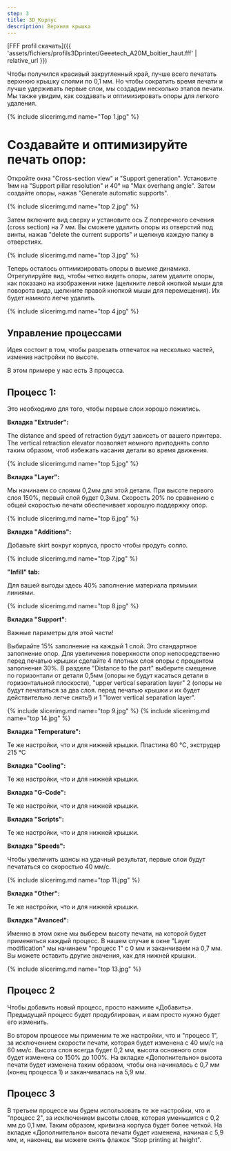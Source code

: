 ```yaml
---
step: 3
title: 3D_Корпус
description: Верхняя крышка
---
```

[FFF profil скачать]({{ 'assets/fichiers/profils3Dprinter/Geeetech_A20M_boitier_haut.fff' | relative_url }})

Чтобы получился красивый закругленный край, лучше всего печатать верхнюю крышку слоями по 0,1 мм. Но чтобы сократить время печати и лучше удерживать первые слои, мы создадим несколько этапов печати. Мы также увидим, как создавать и оптимизировать опоры для легкого удаления.

{% include slicerimg.md name="Top 1.jpg" %}

# **Создавайте и оптимизируйте печать опор:**

Откройте окна "Cross-section view" и "Support generation". Установите 1мм на "Support pillar resolution" и 40° на "Max overhang angle". Затем создайте опоры, нажав "Generate automatic supports".

{% include slicerimg.md name="top 2.jpg" %}

Затем включите вид сверху и установите ось Z поперечного сечения (cross section) на 7 мм. Вы сможете удалить опоры из отверстий под винты, нажав "delete the current supports" и щелкнув каждую палку в отверстиях.

{% include slicerimg.md name="top 3.jpg" %}

Теперь осталось оптимизировать опоры в выемке динамика. Отрегулируйте вид, чтобы четко видеть опоры, затем удалите опоры, как показано на изображении ниже (щелкните левой кнопкой мыши для поворота вида, щелкните правой кнопкой мыши для перемещения). Их будет намного легче удалить.

{% include slicerimg.md name="top 4.jpg" %}


## **Управление процессами**

Идея состоит в том, чтобы разрезать отпечаток на несколько частей, изменив настройки по высоте.

В этом примере у нас есть 3 процесса.

 
## **Процесс 1:**

Это необходимо для того, чтобы первые слои хорошо ложились.

**Вкладка "Extruder":** 

The distance and speed of retraction будут зависеть от вашего принтера. The vertical retraction elevator позволяет немного приподнять сопло таким образом, чтоб избежать касания детали во время движения.

{% include slicerimg.md name="top 5.jpg" %}

**Вкладка "Layer":**

Мы начинаем со слоями 0,2мм для этой детали. При высоте первого слоя 150%, первый слой будет 0,3мм. Скорость 20% по сравнению с общей скоростью печати обеспечивает хорошую поддержку опор.

{% include slicerimg.md name="top 6.jpg" %}

**Вкладка "Additions":**

Добавьте skirt вокруг корпуса, просто чтобы продуть сопло.

{% include slicerimg.md name="top 7.jpg" %}

**"Infill" tab:**

Для вашей выгоды здесь 40% заполнение материала прямыми линиями.

{% include slicerimg.md name="top 8.jpg" %}

**Вкладка "Support":**

Важные параметры для этой части!

Выбирайте 15% заполнение на каждый 1 слой. Это стандартное заполнение опор. Для увеличения поверхности опор непосредственно перед печатью крышки сделайте 4 плотных слоя опоры с процентом заполнения 30%. 
В разделе "Distance to the part" выберите смещение по горизонтали от детали 0,5мм (опоры не будут касаться детали в горизонтальной плоскости), "upper vertical separation layer" 2 (опоры не будут печататься за два слоя. перед печатью крышки и их будет действительно легче снять!) и 1 "lower vertical separation layer".
 

{% include slicerimg.md name="top 9.jpg" %}
{% include slicerimg.md name="top 14.jpg" %}

**Вкладка "Temperature":**

Те же настройки, что и для нижней крышки. Пластина 60 °C, экструдер 215 °C


**Вкладка "Cooling":**

Те же настройки, что и для нижней крышки.


**Вкладка "G-Code":**

Те же настройки, что и для нижней крышки.

**Вкладка "Scripts":**

Те же настройки, что и для нижней крышки.

**Вкладка "Speeds":**

Чтобы увеличить шансы на удачный результат, первые слои будут печататься со скоростью 40 мм/с.

{% include slicerimg.md name="top 11.jpg" %}

**Вкладка "Other":**

Те же настройки, что и для нижней крышки.

**Вкладка "Avanced":**

Именно в этом окне мы выберем высоту печати, на которой будет применяться каждый процесс. В нашем случае в окне "Layer modification" мы начинаем "процесс 1" с 0 мм и заканчиваем на 0,7 мм. Вы можете оставить другие значения, как для нижней крышки.

{% include slicerimg.md name="top 13.jpg" %}

## **Процесс 2**

Чтобы добавить новый процесс, просто нажмите «Добавить». Предыдущий процесс будет продублирован, и вам просто нужно будет его изменить.

Во втором процессе мы применим те же настройки, что и "процесс 1", за исключением скорости печати, которая будет изменена с 40 мм/с на 60 мм/с. Высота слоя всегда будет 0,2 мм, высота основного слоя будет изменена со 150% до 100%. На вкладке «Дополнительно» высота печати будет изменена таким образом, чтобы она начиналась с 0,7 мм (конец процесса 1) и заканчивалась на 5,9 мм.

## **Процесс 3**

В третьем процессе мы будем использовать те же настройки, что и "процесс 2", за исключением высоты слоев, которая уменьшится с 0,2 мм до 0,1 мм. Таким образом, кривизна корпуса будет более четкой. На вкладке «Дополнительно» высота печати будет изменена, начиная с 5,9 мм, и, наконец, вы можете снять флажок "Stop printing at height".







